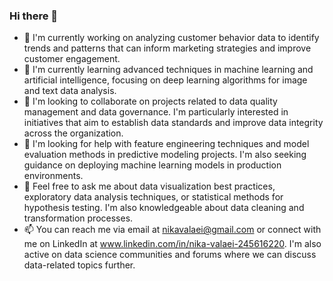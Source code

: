 ### Hi there 👋
- 🔭 I'm currently working on analyzing customer behavior data to identify trends and patterns that can inform marketing strategies and improve customer engagement.
- 🌱 I'm currently learning advanced techniques in machine learning and artificial intelligence, focusing on deep learning algorithms for image and text data analysis.
- 👯 I'm looking to collaborate on projects related to data quality management and data governance. I'm particularly interested in initiatives that aim to establish data standards and improve data integrity across the organization.
- 🤔 I'm looking for help with feature engineering techniques and model evaluation methods in predictive modeling projects. I'm also seeking guidance on deploying machine learning models in production environments.
- 💬 Feel free to ask me about data visualization best practices, exploratory data analysis techniques, or statistical methods for hypothesis testing. I'm also knowledgeable about data cleaning and transformation processes.
- 📫 You can reach me via email at nikavalaei@gmail.com or connect with me on LinkedIn at www.linkedin.com/in/nika-valaei-245616220. I'm also active on data science communities and forums where we can discuss data-related topics further.
